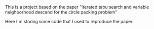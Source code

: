 
This is a project based on the paper "Iterated tabu search and variable neighborhood
descend for the circle packing problem"

Here I'm storing some code that I used to reproduce the paper.

